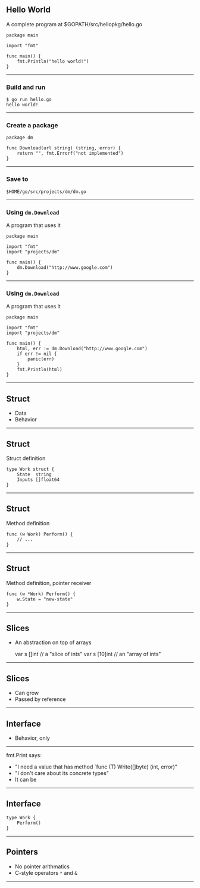 ## Hello World

A complete program at $GOPATH/src/hellopkg/hello.go

    package main

    import "fmt"

    func main() {
        fmt.Println("hello world!")
    }

---

### Build and run

    $ go run hello.go
    hello world!

---

### Create a package

    package dm

    func Download(url string) (string, error) {
        return "", fmt.Errorf("not implemented")
    }

---

### Save to

    $HOME/go/src/projects/dm/dm.go

---

### Using `dm.Download`

A program that uses it

    package main

    import "fmt"
    import "projects/dm"

    func main() {
        dm.Download("http://www.google.com")
    }

---

### Using `dm.Download`

A program that uses it

    package main

    import "fmt"
    import "projects/dm"

    func main() {
        html, err := dm.Download("http://www.google.com")
        if err != nil {
            panic(err)
        }
        fmt.Println(html)
    }

---

## Struct

* Data
* Behavior

---

## Struct

Struct definition

    type Work struct {
        State  string
        Inputs []float64
    }

---

## Struct

Method definition

    func (w Work) Perform() {
        // ...
    }

---

## Struct

Method definition, pointer receiver

    func (w *Work) Perform() {
        w.State = "new-state"
    }

---

## Slices

* An abstraction on top of arrays


    var s []int // a "slice of ints"
    var s [10]int // an "array of ints"

---

## Slices

* Can grow
* Passed by reference

---

## Interface

* Behavior, only

---

fmt.Print says:

* "I need a value that has method `func (T) Write([]byte) (int, error)"
* "I don't care about its concrete types"
* It can be

---

## Interface

    type Work {
        Perform()
    }

---

## Pointers

* No pointer arithmatics
* C-style operators `*` and `&`

---
